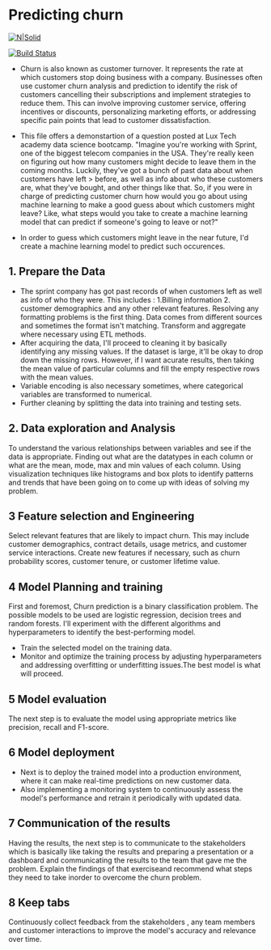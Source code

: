 # Predicting churn


[![N|Solid](https://cldup.com/dTxpPi9lDf.thumb.png)](https://nodesource.com/products/nsolid)

[![Build Status](https://travis-ci.org/joemccann/dillinger.svg?branch=master)](https://travis-ci.org/joemccann/dillinger)
- Churn is also known as customer turnover. It represents the rate at which customers stop doing business with a company. Businesses often use customer churn analysis and prediction to identify the risk of customers cancelling their subscriptions and implement strategies to reduce them. This can involve improving customer service, offering incentives or discounts, personalizing marketing efforts, or addressing specific pain points that lead to customer dissatisfaction.

- This file offers a demonstartion of a question posted at Lux Tech academy data science bootcamp.   "Imagine you're working with Sprint, one of the biggest telecom companies in the USA.  They're really keen on figuring out how many customers might decide to leave them in the  coming months. Luckily, they've got a bunch of past data about when customers have left > before, as well as info about who these customers are, what they've bought, and other things like that. So, if you were in charge of predicting customer churn how would you go about using machine learning to make a good guess about which customers might leave? Like, what steps would you take to create a machine learning model that can predict if someone's going to leave or not?"
-  In order to guess which customers might leave in the near future, I'd create a machine learning model to predict such occurences. 



##  1. Prepare the Data

- The sprint company has got past records of when customers left as well as info of who they were. This includes : 1.Billing information 2. customer demographics and any other relevant features. Resolving any formatting problems is the first thing.
Data comes from different sources and sometimes the format isn't matching. Transform and aggregate where necessary using ETL methods.
- After acquiring the data, I'll proceed to cleaning it by basically identifying any missing values. If the dataset is large, it'll be okay to drop down the missing rows. However, if I want acurate results,
then taking the mean value of particular columns and fill the empty respective rows with the mean values.
- Variable encoding is also  necessary sometimes, where categorical variables are transformed to numerical.
- Further cleaning by splitting the data into training and testing sets.

##  2. Data exploration and Analysis
To understand the various relationships between variables and see if the data is appropriate. Finding out what are the datatypes in each column or what are the mean, mode, max and min values of each column.
Using visualization techniques like histograms and box plots to identify patterns and trends that have been going on to come up with ideas of solving my problem.
## 3 Feature selection and Engineering
Select relevant features that are likely to impact churn. This may include customer demographics, contract details, usage metrics, and customer service interactions.
Create new features if necessary, such as churn probability scores, customer tenure, or customer lifetime value.
## 4 Model Planning and training
First and foremost, Churn prediction is a binary classification problem. The possible models to be used are logistic regression, decision trees and random forests. I'll experiment with the different  algorithms and hyperparameters to identify the best-performing model. 
- Train the selected model on the training data.
- Monitor and optimize the training process by adjusting hyperparameters and addressing overfitting or underfitting issues.The best model is what will proceed.
## 5 Model evaluation
The next step is to evaluate the model using appropriate metrics like precision, recall and F1-score.
## 6 Model deployment
- Next is to deploy the trained model into a production environment, where it can make real-time predictions on new customer data.
- Also implementing a monitoring system to continuously assess the model's performance and retrain it periodically with updated data.
## 7 Communication of the results
Having the results, the next step is to communicate to the stakeholders which is basically like taking the results and preparing a presentation or a dashboard and communicating the results to the team that gave me the problem.
Explain the findings of that exerciseand recommend what steps they need to take inorder to overcome the churn problem.
## 8 Keep tabs
Continuously collect feedback from the stakeholders , any team members and customer interactions to improve the model's accuracy and relevance over time.


